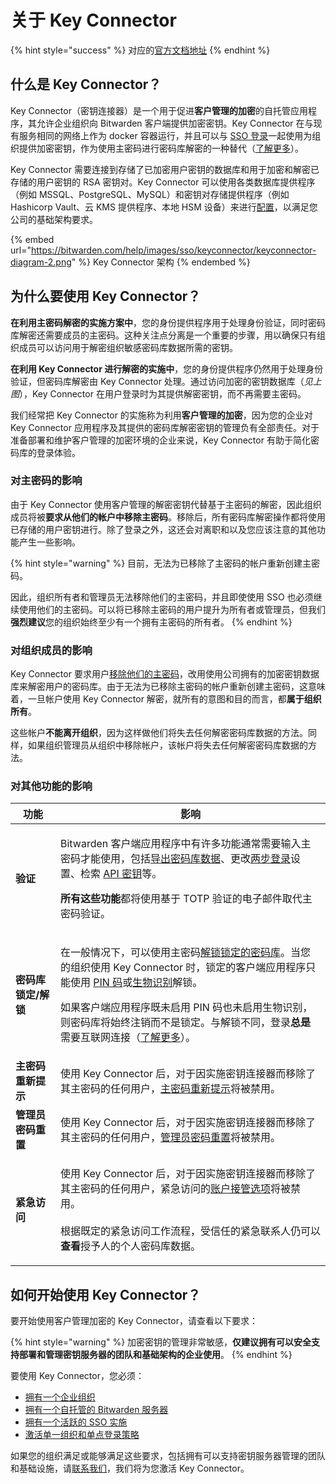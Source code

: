 # 关于 Key Connector

{% hint style="success" %}
对应的[官方文档地址](https://bitwarden.com/help/article/about-key-connector/)
{% endhint %}

## 什么是 Key Connector？ <a href="#what-is-key-connector" id="what-is-key-connector"></a>

Key Connector（密钥连接器）是一个用于促进**客户管理的加密**的自托管应用程序，其允许企业组织向 Bitwarden 客户端提供加密密钥。Key Connector 在与现有服务相同的网络上作为 docker 容器运行，并且可以与 [SSO 登录](../about-login-with-sso.md)一起使用为组织提供加密密钥，作为使用主密码进行密码库解密的一种替代（[了解更多](about-key-connector.md#why-use-key-connector)）。

Key Connector 需要连接到存储了已加密用户密钥的数据库和用于加密和解密已存储的用户密钥的 RSA 密钥对。Key Connector 可以使用各类数据库提供程序（例如 MSSQL、PostgreSQL、MySQL）和密钥对存储提供程序（例如 Hashicorp Vault、云 KMS 提供程序、本地 HSM 设备）来进行[配置](deploy-key-connector.md)，以满足您公司的基础架构要求。

{% embed url="https://bitwarden.com/help/images/sso/keyconnector/keyconnector-diagram-2.png" %}
Key Connector 架构
{% endembed %}

## 为什么要使用 Key Connector？ <a href="#why-use-key-connector" id="why-use-key-connector"></a>

**在利用主密码解密的实施方案中**，您的身份提供程序用于处理身份验证，同时密码库解密还需要成员的主密码。这种关注点分离是一个重要的步骤，用以确保只有组织成员可以访问用于解密组织敏感密码库数据所需的密钥。

**在利用 Key Connector 进行解密的实施中**，您的身份提供程序仍然用于处理身份验证，但密码库解密由 Key Connector 处理。通过访问加密的密钥数据库（_见上图_），Key Connector 在用户登录时为其提供解密密钥，而不再需要主密码。

我们经常把 Key Connector 的实施称为利用**客户管理的加密**，因为您的企业对 Key Connector 应用程序及其提供的密码库解密密钥的管理负有全部责任。对于准备部署和维护客户管理的加密环境的企业来说，Key Connector 有助于简化密码库的登录体验。

### 对主密码的影响 <a href="#impact-on-master-passwords" id="impact-on-master-passwords"></a>

由于 Key Connector 使用客户管理的解密密钥代替基于主密码的解密，因此组织成员将被**要求从他们的帐户中移除主密码**。移除后，所有密码库解密操作都将使用已存储的用户密钥进行。除了登录之外，这还会对离职和以及您应该注意的其他功能产生一些影响。

{% hint style="warning" %}
目前，无法为已移除了主密码的帐户重新创建主密码。

因此，组织所有者和管理员无法移除他们的主密码，并且即使使用 SSO 也必须继续使用他们的主密码。可以将已移除主密码的用户提升为所有者或管理员，但我们**强烈建议**您的组织始终至少有一个拥有主密码的所有者。
{% endhint %}

### 对组织成员的影响 <a href="#impact-on-organization-membership" id="impact-on-organization-membership"></a>

Key Connector 要求用户[移除他们的主密码](about-key-connector.md#impact-on-master-passwords)，改用使用公司拥有的加密密钥数据库来解密用户的密码库。由于无法为已移除主密码的帐户重新创建主密码，这意味着，一旦帐户使用 Key Connector 解密，就所有的意图和目的而言，都**属于组织所有**。

这些帐户**不能离开组织**，因为这样做他们将失去任何解密密码库数据的方法。同样，如果组织管理员从组织中移除帐户，该帐户将失去任何解密密码库数据的方法。

### 对其他功能的影响 <a href="#impact-on-other-features" id="impact-on-other-features"></a>

| 功能           | 影响                                                                                                                                                                                                                                                                                                                                                                                                                                                                                                                                            |
| ------------ | --------------------------------------------------------------------------------------------------------------------------------------------------------------------------------------------------------------------------------------------------------------------------------------------------------------------------------------------------------------------------------------------------------------------------------------------------------------------------------------------------------------------------------------------- |
| **验证**       | <p>Bitwarden 客户端应用程序中有许多功能通常需要输入主密码才能使用，包括<a href="../../../password-manager/import-and-export/export-vault-data.md">导出密码库数据</a>、更改<a href="../../../my-account/two-step-login/two-step-login-methods.md">两步登录</a>设置、检索 <a href="../../../miscellaneous/personal-api-key-for-cli-authentication.md">API 密钥</a>等。<br></p><p><strong>所有这些功能</strong>都将使用基于 TOTP 验证的电子邮件取代主密码验证。</p>                                                                                                                                                             |
| **密码库锁定/解锁** | <p>在一般情况下，可以使用主密码<a href="../../../my-account/log-in-and-unlock/vault-timeout-options.md#vault-timeout-action">解锁锁定的密码库</a>。当您的组织使用 Key Connector 时，锁定的客户端应用程序只能使用 <a href="../../../my-account/log-in-and-unlock/unlock-with-pin.md">PIN 码</a>或<a href="../../../my-account/log-in-and-unlock/unlocking-with-biometrics.md">生物识别</a>解锁。<br></p><p>如果客户端应用程序既未启用 PIN 码也未启用生物识别，则密码库将始终注销而不是锁定。与解锁不同，登录<strong>总是</strong>需要互联网连接（<a href="../../../my-account/log-in-and-unlock/vault-timeout-options.md#vault-timeout-action">了解更多</a>）。</p> |
| **主密码重新提示**  | 使用 Key Connector 后，对于因实施密钥连接器而移除了其主密码的任何用户，[主密码重新提示](../../../password-manager/vault-basics/vault-items.md#protect-individual-items)将被禁用。                                                                                                                                                                                                                                                                                                                                                                                                     |
| **管理员密码重置**  | 使用 Key Connector 后，对于因实施密钥连接器而移除了其主密码的任何用户，[管理员密码重置](../../user-management/admin-password-reset.md)将被禁用。                                                                                                                                                                                                                                                                                                                                                                                                                                      |
| **紧急访问**     | <p>使用 Key Connector 后，对于因实施密钥连接器而移除了其主密码的任何用户，紧急访问的<a href="../../../my-account/more/emergency-access.md#user-access">账户接管选项</a>将被禁用。<br><br>根据既定的紧急访问工作流程，受信任的紧急联系人仍可以<strong>查看</strong>授予人的个人密码库数据。</p>                                                                                                                                                                                                                                                                                                                                    |

## 如何开始使用 Key Connector？ <a href="#how-do-i-start-using-key-connector" id="how-do-i-start-using-key-connector"></a>

要开始使用客户管理加密的 Key Connector，请查看以下要求：

{% hint style="warning" %}
加密密钥的管理非常敏感，**仅建议拥有可以安全支持部署和管理密钥服务器的团队和基础架构的企业使用**。
{% endhint %}

要使用 Key Connector，您必须：

* [拥有一个企业组织](../../../my-account/plans-and-pricing/about-bitwarden-plans.md#enterprise-organizations)
* [拥有一个自托管的 Bitwarden 服务器](../../../on-premises-hosting/)
* [拥有一个活跃的 SSO 实施](../about-login-with-sso.md)
* [激活单一组织和单点登录策略](../../organization-basics/enterprise-policies.md)

如果您的组织满足或能够满足这些要求，包括拥有可以支持密钥服务器管理的团队和基础设施，请[联系我们](https://bitwarden.com/contact)，我们将为您激活 Key Connector。
